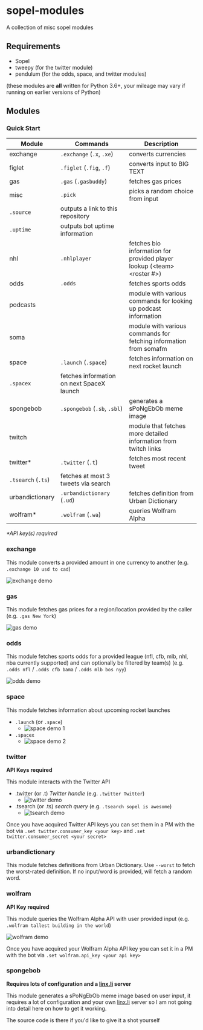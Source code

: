 # sopel-modules

A collection of misc sopel modules

## Requirements
- Sopel
- tweepy (for the twitter module)
- pendulum (for the odds, space, and twitter modules)

(these modules are **all** written for Python 3.6+, your mileage may vary if running on earlier versions of Python)

## Modules

### Quick Start

Module | Commands | Description
------ | -------- | -----------
exchange | `.exchange` (`.x`, `.xe`) | converts currencies
figlet | `.figlet` (`.fig`, `.f`) | converts input to BIG TEXT
gas | `.gas` (`.gasbuddy`) | fetches gas prices
misc | `.pick` | picks a random choice from input
 | `.source` | outputs a link to this repository
 | `.uptime` | outputs bot uptime information
nhl | `.nhlplayer` | fetches bio information for provided player lookup (\<team\> \<roster #\>)
odds | `.odds` | fetches sports odds
podcasts | | module with various commands for looking up podcast information
soma | | module with various commands for fetching information from somafm
space | `.launch` (`.space`) | fetches information on next rocket launch
 | `.spacex` | fetches information on next SpaceX launch
spongebob | `.spongebob` (`.sb`, `.sbl`) | generates a sPoNgEbOb meme image
twitch | | module that fetches more detailed information from twitch links
twitter* | `.twitter` (`.t`) | fetches most recent tweet
 | `.tsearch` (`.ts`) | fetches at most 3 tweets via search
urbandictionary | `.urbandictionary` (`.ud`) | fetches definition from Urban Dictionary
wolfram* | `.wolfram` (`.wa`) | queries Wolfram Alpha

_*API key(s) required_

### exchange

This module converts a provided amount in one currency to another (e.g. `.exchange 10 usd to cad`)

![exchange demo](https://i.imgur.com/l5ocM1H.png)

### gas

This module fetches gas prices for a region/location provided by the caller (e.g. `.gas New York`)

![gas demo](https://i.imgur.com/l0E7pZh.png)

### odds

This module fetches sports odds for a provided league (nfl, cfb, mlb, nhl, nba currently supported) and can optionally be filtered by team(s) (e.g. `.odds nfl` / `.odds cfb bama` / `.odds mlb bos nyy`)

![odds demo](https://i.imgur.com/HOLKq9D.png)

### space

This module fetches information about upcoming rocket launches

- `.launch` (or `.space`)
  - ![space demo 1](https://i.imgur.com/duQqs4F.png)
- `.spacex`
  - ![space demo 2](https://i.imgur.com/FsnJsO4.png)

### twitter

**API Keys required**

This module interacts with the Twitter API

- .twitter (or .t) _Twitter handle_ (e.g. `.twitter Twitter`)
  - ![twitter demo](https://i.imgur.com/kW28Xjy.png)
- .tsearch (or .ts) _search query_ (e.g. `.tsearch sopel is awesome`)
  - ![tsearch demo](https://i.imgur.com/pTovk2p.png)

Once you have acquired Twitter API keys you can set them in a PM with the bot via `.set twitter.consumer_key <your key>` and `.set twitter.consumer_secret <your secret>`

### urbandictionary

This module fetches definitions from Urban Dictionary.  Use `--worst` to fetch the worst-rated definition.  If no input/word is provided, will fetch a random word.

### wolfram

**API Key required**

This module queries the Wolfram Alpha API with user provided input (e.g. `.wolfram tallest building in the world`)

![wolfram demo](https://i.imgur.com/jEgJpzU.png)

Once you have acquired your Wolfram Alpha API key you can set it in a PM with the bot via `.set wolfram.api_key <your api key>`

### spongebob

**Requires lots of configuration and a [linx.li](https://linx.li) server**

This module generates a sPoNgEbOb meme image based on user input, it requires a lot of configuration and your own [linx.li](https://linx.li) server so I am not going into detail here on how to get it working.

The source code is there if you'd like to give it a shot yourself